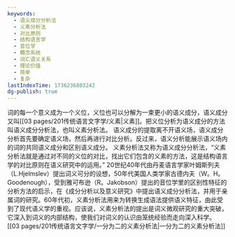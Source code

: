 ```yaml
---
keywords:
  - 语义成分分析法
  - 义素分析法
  - 对比原则
  - 结构语言学
  - 音位学
  - 概念系统
  - 词汇语义关系
  - 理论价值
  - 简单
  - 复杂
lastIndexTime: 1736236803242
dg-publish: true
---
```


词的每一个意义成为一个义位，义位也可以分解为一束更小的语义成分，语义成分又叫[[03 pages/201传统语言文字学/义素\|义素]]。把义位分析为语义成分的方法叫语义成分分析法，也叫义素分析法。 
语义成分的提取离不开语义场，语义成分分析首先要确定语义场，然后再进行对比分析。反过来，语义分析能展示语义场内的词的共同语义成分和区别语义成分。
义素分析法又称为语义成分分析法，“义素分析法就是通过对不同的义位的对比，找出它们包含的义素的方法，这是结构语言学的对比原则在语义研究中的运用。”
20世纪40年代由丹麦语言学家叶姆斯列夫（L.Hjelmslev）提出词义可分的设想，50年代美国人类学家古德内夫（W。H。Goodenough），受到雅可布逊（R。Jakobson）提出的音位学里的区别性特征的分析方法的启示，在《成分分析以及意义研究》中提出语义成分分析法，并用于亲属词的研究。60年代初，义素分析法用来为转换生成语法提供语义特征，由此受到了现代语义学的重视。应该说，义素分析法的提出是词义微观研究的重大突破，它深入到词义的内部结构，使我们对词义的认识由笼统经验而走向深入科学。
[[03 pages/201传统语言文字学/一分为二的义素分析法\|一分为二的义素分析法]]
